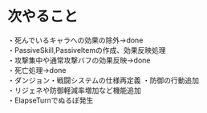 # 次やること
・死んでいるキャラへの効果の除外→done  
・PassiveSkill,PassiveItemの作成、効果反映処理  
・攻撃集中や通常攻撃バフの効果反映→done  
・死亡処理→done  
・ダンジョン・戦闘システムの仕様再定義
・防御の行動追加  
・リジェネや防御軽減率増加など機能追加  
・ElapseTurnでぬるぽ発生  
